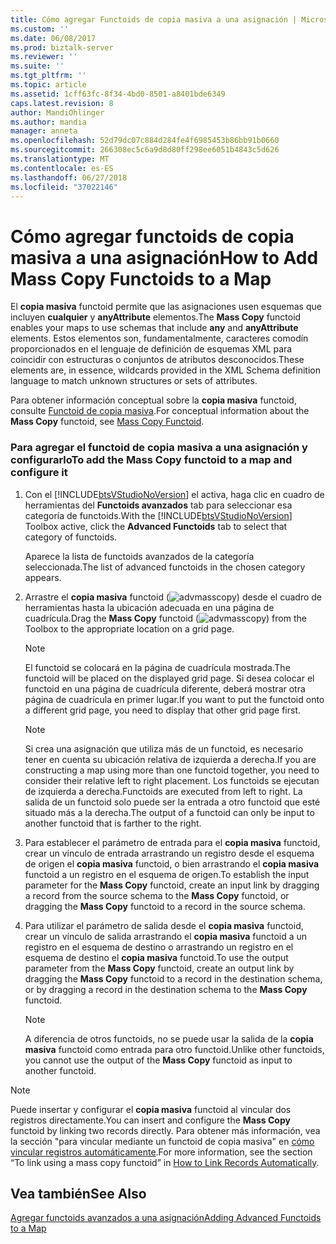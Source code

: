 ```yaml
---
title: Cómo agregar Functoids de copia masiva a una asignación | Microsoft Docs
ms.custom: ''
ms.date: 06/08/2017
ms.prod: biztalk-server
ms.reviewer: ''
ms.suite: ''
ms.tgt_pltfrm: ''
ms.topic: article
ms.assetid: 1cff63fc-8f34-4bd0-8501-a8401bde6349
caps.latest.revision: 8
author: MandiOhlinger
ms.author: mandia
manager: anneta
ms.openlocfilehash: 52d79dc07c884d284fe4f6985453b86bb91b0660
ms.sourcegitcommit: 266308ec5c6a9d8d80ff298ee6051b4843c5d626
ms.translationtype: MT
ms.contentlocale: es-ES
ms.lasthandoff: 06/27/2018
ms.locfileid: "37022146"
---
```

# <a name="how-to-add-mass-copy-functoids-to-a-map"></a><span data-ttu-id="5cf15-102">Cómo agregar functoids de copia masiva a una asignación</span><span class="sxs-lookup"><span data-stu-id="5cf15-102">How to Add Mass Copy Functoids to a Map</span></span>
<span data-ttu-id="5cf15-103">El **copia masiva** functoid permite que las asignaciones usen esquemas que incluyen **cualquier** y **anyAttribute** elementos.</span><span class="sxs-lookup"><span data-stu-id="5cf15-103">The **Mass Copy** functoid enables your maps to use schemas that include **any** and **anyAttribute** elements.</span></span> <span data-ttu-id="5cf15-104">Estos elementos son, fundamentalmente, caracteres comodín proporcionados en el lenguaje de definición de esquemas XML para coincidir con estructuras o conjuntos de atributos desconocidos.</span><span class="sxs-lookup"><span data-stu-id="5cf15-104">These elements are, in essence, wildcards provided in the XML Schema definition language to match unknown structures or sets of attributes.</span></span>  
  
 <span data-ttu-id="5cf15-105">Para obtener información conceptual sobre la **copia masiva** functoid, consulte [Functoid de copia masiva](../core/mass-copy-functoid.md).</span><span class="sxs-lookup"><span data-stu-id="5cf15-105">For conceptual information about the **Mass Copy** functoid, see [Mass Copy Functoid](../core/mass-copy-functoid.md).</span></span>  
  
### <a name="to-add-the-mass-copy-functoid-to-a-map-and-configure-it"></a><span data-ttu-id="5cf15-106">Para agregar el functoid de copia masiva a una asignación y configurarlo</span><span class="sxs-lookup"><span data-stu-id="5cf15-106">To add the Mass Copy functoid to a map and configure it</span></span>  
  
1. <span data-ttu-id="5cf15-107">Con el [!INCLUDE[btsVStudioNoVersion](../includes/btsvstudionoversion-md.md)] el activa, haga clic en cuadro de herramientas del **Functoids avanzados** tab para seleccionar esa categoría de functoids.</span><span class="sxs-lookup"><span data-stu-id="5cf15-107">With the [!INCLUDE[btsVStudioNoVersion](../includes/btsvstudionoversion-md.md)] Toolbox active, click the **Advanced Functoids** tab to select that category of functoids.</span></span>  
  
    <span data-ttu-id="5cf15-108">Aparece la lista de functoids avanzados de la categoría seleccionada.</span><span class="sxs-lookup"><span data-stu-id="5cf15-108">The list of advanced functoids in the chosen category appears.</span></span>  
  
2. <span data-ttu-id="5cf15-109">Arrastre el **copia masiva** functoid (![](../core/media/advmasscopy.gif "advmasscopy")) desde el cuadro de herramientas hasta la ubicación adecuada en una página de cuadrícula.</span><span class="sxs-lookup"><span data-stu-id="5cf15-109">Drag the **Mass Copy** functoid (![](../core/media/advmasscopy.gif "advmasscopy")) from the Toolbox to the appropriate location on a grid page.</span></span>  
  
   > [!NOTE]
   >  <span data-ttu-id="5cf15-110">El functoid se colocará en la página de cuadrícula mostrada.</span><span class="sxs-lookup"><span data-stu-id="5cf15-110">The functoid will be placed on the displayed grid page.</span></span> <span data-ttu-id="5cf15-111">Si desea colocar el functoid en una página de cuadrícula diferente, deberá mostrar otra página de cuadrícula en primer lugar.</span><span class="sxs-lookup"><span data-stu-id="5cf15-111">If you want to put the functoid onto a different grid page, you need to display that other grid page first.</span></span>  
  
   > [!NOTE]
   >  <span data-ttu-id="5cf15-112">Si crea una asignación que utiliza más de un functoid, es necesario tener en cuenta su ubicación relativa de izquierda a derecha.</span><span class="sxs-lookup"><span data-stu-id="5cf15-112">If you are constructing a map using more than one functoid together, you need to consider their relative left to right placement.</span></span> <span data-ttu-id="5cf15-113">Los functoids se ejecutan de izquierda a derecha.</span><span class="sxs-lookup"><span data-stu-id="5cf15-113">Functoids are executed from left to right.</span></span> <span data-ttu-id="5cf15-114">La salida de un functoid solo puede ser la entrada a otro functoid que esté situado más a la derecha.</span><span class="sxs-lookup"><span data-stu-id="5cf15-114">The output of a functoid can only be input to another functoid that is farther to the right.</span></span>  
  
3. <span data-ttu-id="5cf15-115">Para establecer el parámetro de entrada para el **copia masiva** functoid, crear un vínculo de entrada arrastrando un registro desde el esquema de origen el **copia masiva** functoid, o bien arrastrando el **copia masiva** functoid a un registro en el esquema de origen.</span><span class="sxs-lookup"><span data-stu-id="5cf15-115">To establish the input parameter for the **Mass Copy** functoid, create an input link by dragging a record from the source schema to the **Mass Copy** functoid, or dragging the **Mass Copy** functoid to a record in the source schema.</span></span>  
  
4. <span data-ttu-id="5cf15-116">Para utilizar el parámetro de salida desde el **copia masiva** functoid, crear un vínculo de salida arrastrando el **copia masiva** functoid a un registro en el esquema de destino o arrastrando un registro en el esquema de destino el **copia masiva** functoid.</span><span class="sxs-lookup"><span data-stu-id="5cf15-116">To use the output parameter from the **Mass Copy** functoid, create an output link by dragging the **Mass Copy** functoid to a record in the destination schema, or by dragging a record in the destination schema to the **Mass Copy** functoid.</span></span>  
  
   > [!NOTE]
   >  <span data-ttu-id="5cf15-117">A diferencia de otros functoids, no se puede usar la salida de la **copia masiva** functoid como entrada para otro functoid.</span><span class="sxs-lookup"><span data-stu-id="5cf15-117">Unlike other functoids, you cannot use the output of the **Mass Copy** functoid as input to another functoid.</span></span>  
  
> [!NOTE]
>  <span data-ttu-id="5cf15-118">Puede insertar y configurar el **copia masiva** functoid al vincular dos registros directamente.</span><span class="sxs-lookup"><span data-stu-id="5cf15-118">You can insert and configure the **Mass Copy** functoid by linking two records directly.</span></span> <span data-ttu-id="5cf15-119">Para obtener más información, vea la sección "para vincular mediante un functoid de copia masiva" en [cómo vincular registros automáticamente](../core/how-to-link-records-automatically.md).</span><span class="sxs-lookup"><span data-stu-id="5cf15-119">For more information, see the section “To link using a mass copy functoid” in [How to Link Records Automatically](../core/how-to-link-records-automatically.md).</span></span>  
  
## <a name="see-also"></a><span data-ttu-id="5cf15-120">Vea también</span><span class="sxs-lookup"><span data-stu-id="5cf15-120">See Also</span></span>  
 [<span data-ttu-id="5cf15-121">Agregar functoids avanzados a una asignación</span><span class="sxs-lookup"><span data-stu-id="5cf15-121">Adding Advanced Functoids to a Map</span></span>](../core/adding-advanced-functoids-to-a-map.md)